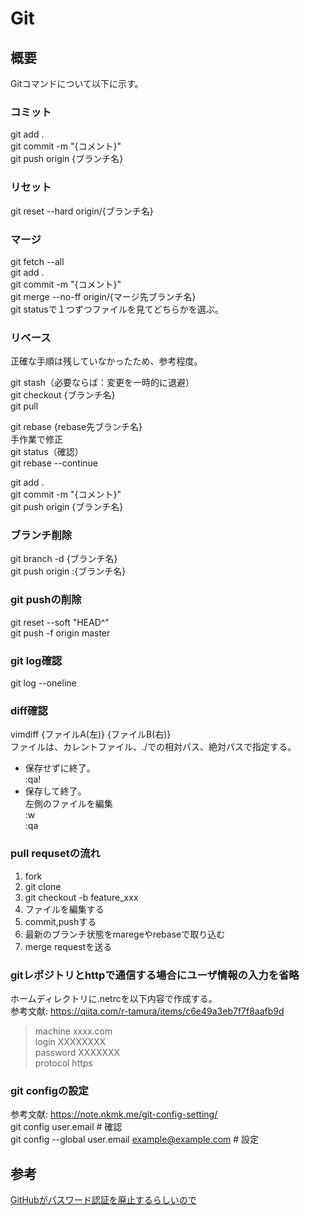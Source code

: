 # Git

## 概要
Gitコマンドについて以下に示す。  

### コミット
git add .  
git commit -m "{コメント}"  
git push origin {ブランチ名}  

### リセット
git reset --hard origin/{ブランチ名}

### マージ
git fetch --all  
git add .  
git commit -m "{コメント}"  
git merge --no-ff origin/{マージ先ブランチ名}  
git statusで１つずつファイルを見てどちらかを選ぶ。  

### リベース
正確な手順は残していなかったため、参考程度。  

git stash（必要ならば：変更を一時的に退避）  
git checkout {ブランチ名}  
git pull  

git rebase {rebase先ブランチ名}  
手作業で修正  
git status（確認）  
git rebase --continue  

git add .  
git commit -m "{コメント}"  
git push origin {ブランチ名}  

### ブランチ削除
git branch -d {ブランチ名}    
git push origin :{ブランチ名}  

### git pushの削除  
git reset --soft "HEAD^"  
git push -f origin master  

### git log確認
git log --oneline  

### diff確認  
vimdiff {ファイルA(左)} {ファイルB(右)}  
ファイルは、カレントファイル、./での相対パス、絶対パスで指定する。  
- 保存せずに終了。  
:qa!  
- 保存して終了。  
左側のファイルを編集  
:w  
:qa  
  
### pull requsetの流れ  
1. fork  
1. git clone   
1. git checkout -b feature_xxx  
1. ファイルを編集する  
1. commit,pushする  
1. 最新のブランチ状態をmaregeやrebaseで取り込む  
1. merge requestを送る  

### gitレポジトリとhttpで通信する場合にユーザ情報の入力を省略
ホームディレクトリに.netrcを以下内容で作成する。  
参考文献: https://qiita.com/r-tamura/items/c6e49a3eb7f7f8aafb9d  
>machine xxxx.com  
>login XXXXXXXX  
>password XXXXXXX  
>protocol https  

### git configの設定
参考文献: https://note.nkmk.me/git-config-setting/  
git config user.email  # 確認    
git config --global user.email example@example.com  # 設定  


## 参考
[GitHubがパスワード認証を廃止するらしいので](https://qiita.com/shiro01/items/e886aa1e4beb404f9038)  
